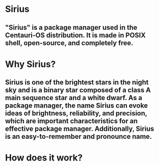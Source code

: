 # Sirius
## "Sirius" is a package manager used in the Centauri-OS distribution. It is made in POSIX shell, open-source, and completely free.
# Why Sirius?
## Sirius is one of the brightest stars in the night sky and is a binary star composed of a class A main sequence star and a white dwarf. As a package manager, the name Sirius can evoke ideas of brightness, reliability, and precision, which are important characteristics for an effective package manager. Additionally, Sirius is an easy-to-remember and pronounce name.
# How does it work?
